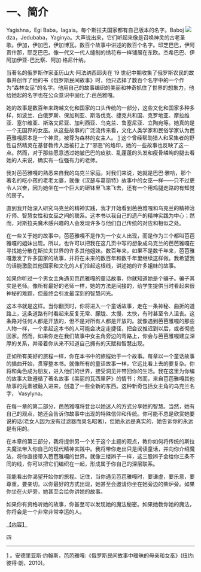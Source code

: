 

# 一、简介

Yagishna，Egi Baba，Iagaia。每个斯拉夫国家都有自己版本的名字。Baboj ![](../images/00170.jpeg) dza，Jedubaba，Yaginya。大声说出来，它们听起来像是召唤神灵的古老圣歌。伊加，伊加巴，伊加博瓦。数百个故事中讲述的数百个名字。印芝巴巴，伊阿贡什那，耶芝巴巴。像一代又一代人缝制的绣花布一样铺展在东欧。杰希巴巴、伊阿加伊亚-巴比察、阿加·格尼什纳。

当著名的俄罗斯作家亚历山大·阿法纳西耶夫在 19 世纪中期收集了俄罗斯农民的故事并创作了他的书《俄罗斯民间故事》时，他只选择了数百个名字中的一个作为“森林女巫”的名字。他用自己的故事编织的美丽和神奇抓住了世界的想象力，他给她起的名字也在公众意识中固化了:芭芭雅嘎。

她的故事是数百年来跨越文化和国家的口头传统的一部分，这些文化和国家多种多样，如波兰、白俄罗斯、保加利亚、斯洛伐克、捷克共和国、克罗地亚、摩拉维亚、塞尔维亚、斯洛文尼亚、加利西亚、乌克兰、鲁塞尼亚、立陶宛等。她真的是一个无国界的女巫。从这些故事的广泛流传来看，文化人类学家和民俗学家认为芭芭雅嘎原本是一个神灵，被尊为森林的女主人。 [1](part0008.html#footnote-000) 这个曾经帮助猎人和采集者的野性自然精灵在基督教传入后被打上了“邪恶”的烙印，她的一些故事也反映了这一点。然而，对于那些愿意透过她皱巴巴的皮肤、乱蓬蓬的头发和瘦骨嶙峋的腿去看她的人来说，确实有一位强有力的老师。

我对芭芭雅嘎的熟悉来自我的乌克兰家庭。对我们来说，她就是巴巴·雅哈，那个著名的吃小孩的老老太婆，就像《汉瑟与葛丽特》故事中的女巫一样——只不过更令人兴奋，因为她坐在一个巨大的研钵里飞来飞去，还有一个用鸡腿走路的有知觉的房子。

直到我开始深入研究乌克兰的精神实践，我才开始看到芭芭雅嘎和乌克兰的精神治疗师、智慧女性和女巫之间的联系。这本书以我自己的遗产的精神实践为中心；然而，对斯拉夫魔术感兴趣的人会发现许多与他们自己传统的对应和相似之处。

在一些关于她的故事中，芭芭雅嘎不是作为一个女人出现，而是作为三个都叫芭芭雅嘎的姐妹出现。所以，也许可以把我在这几页中写的想象成乌克兰的芭芭雅嘎在寻找她分散在斯拉夫世界的许多其他姐妹。数百年来，如果不是数千年来，芭芭雅嘎激发了许多国家的故事，并将在未来的数百年和数千年里继续这样做。我希望我的话能激励其他国家和文化的人们捡起这根线，讲述她的许多姐妹的故事。

如果你听过一个男女主角遇见芭芭雅嘎的童话故事，你就知道她是个骗子。骗子其实是老师。像所有最好的老师一样，她的方法是间接的，给学生提供当时看起来很神秘的难题，但最终会引发最深刻的智慧闪光。

这本书就是这样。当你翻页时，你将进入一个童话故事，走在一条神秘、曲折的道路上，这条道路有时看起来反复无常、朦胧、太慢、太快，有时甚至令人沮丧。这条路对任何人都是开放的，但不是对所有人都是开放的。就像遇到芭芭雅嘎的那些人物一样，一个拿起这本书的人可能会决定走捷径，把会议推迟到以后，或者彻底回家。然而，如果你走在我们故事中女主角旁边的弯路上，你会与芭芭雅嘎建立深厚的关系，并带着你从来不知道自己拥有的天赋和智慧出现。

正如所有美好的旅程一样，你在本书中的旅程始于一个故事。每章以一个童话故事的插曲开始，贯穿整本书。就像所有的童话故事一样，它远比看上去的要复杂。你将和角色成为朋友，进入他们的世界，接受洞见并带回你的生活。我在这里为你编的故事大致遵循了著名故事《美丽的瓦西里萨》的情节；然而，来自芭芭雅嘎其他故事的元素被融入进来，创造了一些全新的东西。这种新奇包括女主角的乌克兰名字， Vasylyna。

在每一章的第二部分，芭芭雅嘎将登台以她迷人的方式分享她的智慧。当然，她有自己的观点，她还会告诉你故事中出现的特殊信仰和传统。你可能不总是欣赏她要说的话(老女人因为没有过滤器而臭名昭著)，但她永远是真实的，她告诉你的永远是有用的。

在本章的第三部分，我将提供另一个关于这个主题的观点，教你如何将传统的斯拉夫魔法带入你自己的现代精神实践中。我将带你走出只是阅读童话，并向你介绍魔法，将你直接带入芭芭雅嘎的世界。就像三缕辫子一样，这三股辫子会给你三条不同的线，你可以把它们编织在一起，形成属于你自己的深层联系。

我能看出你渴望开始你的旅程。记住，当你遇见芭芭雅嘎时，要谦虚，要乐意，要尊重，要亲切。以你最好的方式出现，她甚至会邀请你坐在她旁边的柴炉旁。如果你坐在火炉旁，她甚至会给你讲她的故事。

如果你有资格听她的故事，你甚至可以发现她的魔法秘密。如果她教你她的魔法，你将会是一个非常非常幸运的人。

[【内容】](part0004.html#_idTextAnchor001)

四

* * *

[1](part0008.html#footnote-000-backlink) 。安德里亚斯·约翰斯，芭芭雅嘎:《俄罗斯民间故事中暧昧的母亲和女巫》(纽约:彼得·朗，2010)。